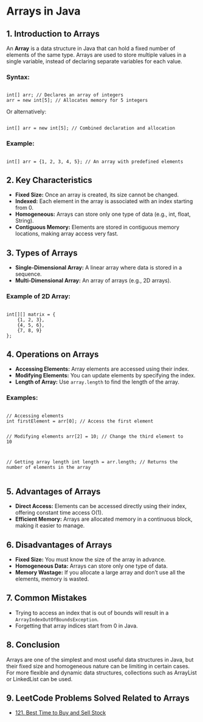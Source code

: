 <h1>Arrays in Java</h1>

<h2>1. Introduction to Arrays</h2>
<p>An <b>Array</b> is a data structure in Java that can hold a fixed number of elements of the same type. Arrays are used to store multiple values in a single variable, instead of declaring separate variables for each value.</p>

<h3>Syntax:</h3>
<pre><code>
int[] arr; // Declares an array of integers
arr = new int[5]; // Allocates memory for 5 integers
</code></pre>

<p>Or alternatively:</p>
<pre><code>
int[] arr = new int[5]; // Combined declaration and allocation
</code></pre>

<h3>Example:</h3>
<pre><code>
int[] arr = {1, 2, 3, 4, 5}; // An array with predefined elements
</code></pre>

<h2>2. Key Characteristics</h2>
<ul>
  <li><b>Fixed Size:</b> Once an array is created, its size cannot be changed.</li>
  <li><b>Indexed:</b> Each element in the array is associated with an index starting from 0.</li>
  <li><b>Homogeneous:</b> Arrays can store only one type of data (e.g., int, float, String).</li>
  <li><b>Contiguous Memory:</b> Elements are stored in contiguous memory locations, making array access very fast.</li>
</ul>

<h2>3. Types of Arrays</h2>
<ul>
  <li><b>Single-Dimensional Array:</b> A linear array where data is stored in a sequence.</li>
  <li><b>Multi-Dimensional Array:</b> An array of arrays (e.g., 2D arrays).</li>
</ul>

<h3>Example of 2D Array:</h3>
<pre><code>
int[][] matrix = {
    {1, 2, 3},
    {4, 5, 6},
    {7, 8, 9}
};
</code></pre>

<h2>4. Operations on Arrays</h2>
<ul>
  <li><b>Accessing Elements:</b> Array elements are accessed using their index.</li>
  <li><b>Modifying Elements:</b> You can update elements by specifying the index.</li>
  <li><b>Length of Array:</b> Use <code>array.length</code> to find the length of the array.</li>
</ul>

<h3>Examples:</h3>
<pre><code>
// Accessing elements
int firstElement = arr[0]; // Access the first element

// Modifying elements
arr[2] = 10; // Change the third element to 10

// Getting array length
int length = arr.length; // Returns the number of elements in the array
</code></pre>

<h2>5. Advantages of Arrays</h2>
<ul>
  <li><b>Direct Access:</b> Elements can be accessed directly using their index, offering constant time access O(1).</li>
  <li><b>Efficient Memory:</b> Arrays are allocated memory in a continuous block, making it easier to manage.</li>
</ul>

<h2>6. Disadvantages of Arrays</h2>
<ul>
  <li><b>Fixed Size:</b> You must know the size of the array in advance.</li>
  <li><b>Homogeneous Data:</b> Arrays can store only one type of data.</li>
  <li><b>Memory Wastage:</b> If you allocate a large array and don’t use all the elements, memory is wasted.</li>
</ul>

<h2>7. Common Mistakes</h2>
<ul>
  <li>Trying to access an index that is out of bounds will result in a <code>ArrayIndexOutOfBoundsException</code>.</li>
  <li>Forgetting that array indices start from 0 in Java.</li>
</ul>

<h2>8. Conclusion</h2>
<p>Arrays are one of the simplest and most useful data structures in Java, but their fixed size and homogeneous nature can be limiting in certain cases. For more flexible and dynamic data structures, collections such as ArrayList or LinkedList can be used.</p>

<h2>9. LeetCode Problems Solved Related to Arrays</h2>
<ul>
  <li><a href="https://leetcode.com/problems/best-time-to-buy-and-sell-stock/">121. Best Time to Buy and Sell Stock</a></li>
</ul>
